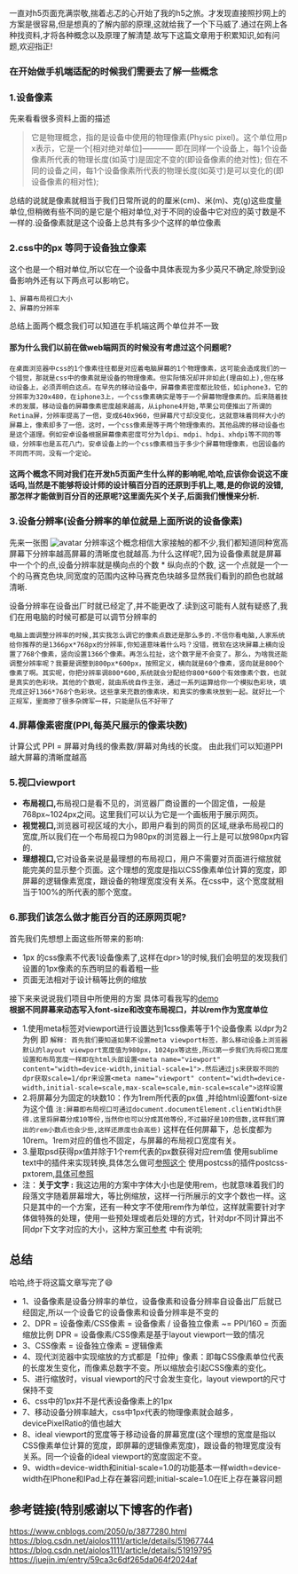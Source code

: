 
一直对h5页面充满崇敬,揣着忐忑的心开始了我的h5之旅。才发现直接照抄网上的方案是很容易,但是想真的了解内部的原理,这就给我了一个下马威了.通过在网上各种找资料,才将各种概念以及原理了解清楚.故写下这篇文章用于积累知识,如有问题,欢迎指正!
### 在开始做手机端适配的时候我们需要去了解一些概念
### 1.设备像素
先来看看很多资料上面的描述

<blockquote style="white-space: normal;word-break: break-all;  
">它是物理概念，指的是设备中使用的物理像素(Physic pixel)。这个单位用px表示，它是一个[相对绝对单位]———— 即在同样一个设备上，每1个设备像素所代表的物理长度(如英寸)是固定不变的(即设备像素的绝对性); 但在不同的设备之间，每1个设备像素所代表的物理长度(如英寸)是可以变化的(即设备像素的相对性);</blockquote>
  
总结的说就是像素就相当于我们日常所说的的厘米(cm)、米(m)、克(g)这些度量单位,但稍微有些不同的是它是个相对单位,对于不同的设备中它对应的英寸数是不一样的.设备像素就是这个设备上总共有多少个这样的单位像素
### 2.css中的px 等同于设备独立像素
这个也是一个相对单位,所以它在一个设备中具体表现为多少英尺不确定,除受到设备影响外还有以下两点可以影响它。

	1、屏幕布局视口大小
	2、屏幕的分辨率

总结上面两个概念我们可以知道在手机端这两个单位并不一致
#### 那为什么我们以前在做web端网页的时候没有考虑过这个问题呢?
	在桌面浏览器中css的1个像素往往都是对应着电脑屏幕的1个物理像素，这可能会造成我们的一个错觉，那就是css中的像素就是设备的物理像素。但实际情况却并非如此(理由如上),但在移动设备上，必须弄明白这点。在早先的移动设备中，屏幕像素密度都比较低，如iphone3，它的分辨率为320x480，在iphone3上，一个css像素确实是等于一个屏幕物理像素的。后来随着技术的发展，移动设备的屏幕像素密度越来越高，从iphone4开始,苹果公司便推出了所谓的Retina屏，分辨率提高了一倍，变成640x960，但屏幕尺寸却没变化，这就意味着同样大小的屏幕上，像素却多了一倍，这时，一个css像素是等于两个物理像素的。其他品牌的移动设备也是这个道理。例如安卓设备根据屏幕像素密度可分为ldpi、mdpi、hdpi、xhdpi等不同的等级，分辨率也是五花八门，安卓设备上的一个css像素相当于多少个屏幕物理像素，也因设备的不同而不同，没有一个定论。
#### 这两个概念不同对我们在开发h5页面产生什么样的影响呢,哈哈,应该你会说这不废话吗,当然是不能够将设计师的设计稿百分百的还原到手机上,嗯,是的你说的没错,那怎样才能做到百分百的还原呢?这里面先买个关子,后面我们慢慢来分析.

### 3.设备分辨率(设备分辨率的单位就是上面所说的设备像素)
先来一张图
![avatar](https://img.alicdn.com/tps/TB1uWfJIpXXXXaoXXXXXXXXXXXX.gif)
分辨率这个概念相信大家接触的都不少,我们都知道同种宽高屏幕下分辨率越高屏幕的清晰度也就越高.为什么这样呢?,因为设备像素就是屏幕中一个个的点,设备分辨率就是横向点的个数 * 纵向点的个数, 这一个点就是一个一个的马赛克色块,同宽度的范围内这种马赛克色块越多显然我们看到的颜色也就越清晰.

设备分辨率在设备出厂时就已经定了,并不能更改了.读到这可能有人就有疑惑了,我们在用电脑的时候可都是可以调节分辨率的

	电脑上面调整分辨率的时候,其实我怎么调它的像素点数还是那么多的.不信你看电脑,人家系统给你推荐的是1366px*768px的分辨率,你知道意味着什么吗？没错，微软在这块屏幕上横向设置了768个像素，竖向设置1366个像素。再怎么拉扯，这个数字是不会变了。那么，为啥我还能调整分辨率呢？我要是调整到800px*600px，按照定义，横向就是60个像素，竖向就是800个像素了啊。其实呢，你把分辨率调800*600,系统就会分配给你800*600个有效像素个数，也就是真实的色彩块。其他的个数呢，就由系统自作主张，通过一系列运算给你一个模拟色彩块，填充成正好1366*768个色彩块。这些拿来充数的像素块，和真实的像素块放到一起。就好比一个正规军，里面掺了很多杂牌军一样，只能是队伍不好带了

### 4.屏幕像素密度(PPI,每英尺展示的像素块数)
计算公式 PPI = 屏幕对角线的像素数/屏幕对角线的长度。
由此我们可以知道PPI越大屏幕的清晰度越高
### 5.视口viewport

- <b>布局视口,</b>布局视口是看不见的，浏览器厂商设置的一个固定值，一般是768px~1024px之间。这里我们可以认为它是一个画板用于展示网页。
- <b>视觉视口,</b>浏览器可视区域的大小，即用户看到的网页的区域,继承布局视口的宽度,所以我们在一个布局视口为980px的浏览器上一行上是可以放980px内容的.
- <b>理想视口,</b>它对设备来说是最理想的布局视口，用户不需要对页面进行缩放就能完美的显示整个页面。这个理想的宽度是指以CSS像素单位计算的宽度，即屏幕的逻辑像素宽度，跟设备的物理宽度没有关系。在css中，这个宽度就相当于100%的所代表的那个宽度。

### 6.那我们该怎么做才能百分百的还原网页呢?
首先我们先想想上面这些所带来的影响:

- 1px 的css像素不代表1设备像素了,这样在dpr>1的时候,我们会明显的发现我们设置的1px像素的东西明显的看着粗一些
- 页面无法相对于设计稿等比例的缩放

 接下来来说说我们项目中所使用的方案 具体可看我写的[demo](https://github.com/yyxie/h5-demo)<br/>
 <b>根据不同屏幕来动态写入font-size和改变布局视口，并以rem作为宽度单位</b>
- 1.使用meta标签对viewport进行设置达到1css像素等于1个设备像素 以dpr为2为例 即 <meta name="viewport" content="width=device-width,initial-scale=0.5,max-scale=0.5,min-scale=0.5">
	`解释: 首先我们要知道如果不设置meta viewport标签，那么移动设备上浏览器默认的layout viewport宽度值为980px，1024px等这些,所以第一步我们先将视口宽度设置和布局宽度一样即在html头部设置<meta name="viewport" content="width=device-width,initial-scale=1">.然后通过js来获取不同的dpr获取scale=1/dpr来设置<meta name="viewport" content="width=device-width,initial-scale=scale,max-scale=scale,min-scale=scale">这样设置`
- 2.将屏幕分为固定的块数10：作为1rem所代表的px值 ,并给html设置font-size为这个值
`注:屏幕即布局视口可通过document.documentElement.clientWidth获得.这里将屏幕分成10等份,当然你也可以分成其他等份,不过最好是10的倍数,这样我们算出的rem小数点也会少些,这样还原度也会高些)`
这样在任何屏幕下，总长度都为10rem。1rem对应的值也不固定，与屏幕的布局视口宽度有关。
- 3.量取psd获得px值并除于1个rem代表的px数获得对应rem值
 使用sublime text中的插件来实现转换,具体怎么做可[参照这个](https://blog.csdn.net/qq_30159899/article/details/75286409)
 使用postcss的插件postcss-pxtorem,[具体可参照](https://github.com/yyxie/vue-h5)
- 注：<b>关于文字 :</b> 我这边用的方案中字体大小也是使用rem，也就意味着我们的段落文字随着屏幕增大，等比例缩放，这样一行所展示的文字个数也一样。这只是其中的一个方案，还有一种文字不使用rem作为单位，这样就需要针对字体做特殊的处理，使用一些预处理或者后处理的方式，针对dpr不同计算出不同dpr下文字对应的大小，这种方案[可参考](http://www.html-js.com/article/Mobile-terminal-H5-mobile-terminal-HD-multi-screen-adaptation-scheme%203041)
中有说明;
## 总结
哈哈,终于将这篇文章写完了😄

- 1、设备像素是设备分辨率的单位，设备像素和设备分辨率自设备出厂后就已经固定,所以一个设备它的设备像素和设备分辨率是不变的
- 2、DPR = 设备像素/CSS像素 = 设备像素 / 设备独立像素 ~= PPI/160 = 页面缩放比例 DPR = 设备像素/CSS像素是基于layout viewport一致的情况
- 3、CSS像素 = 设备独立像素 = 逻辑像素
- 4、现代浏览器中实现缩放的方式都是「拉伸」像素：即每CSS像素单位代表的长度发生变化，而像素总数字不变。所以缩放会引起CSS像素的变化。
- 5、进行缩放时，visual viewport的尺寸会发生变化，layout viewport的尺寸保持不变
- 6、css中的1px并不是代表设备像素上的1px
- 7、移动设备分辨率越大，css中1px代表的物理像素就会越多，devicePixelRatio的值也越大
- 8、ideal viewport的宽度等于移动设备的屏幕宽度(这个理想的宽度是指以CSS像素单位计算的宽度，即屏幕的逻辑像素宽度)，跟设备的物理宽度没有关系。同一个设备的ideal viewport的宽度固定不变。
- 9、width=device-width和initial-scale=1.0的功能基本一样width=device-width在IPhone和IPad上存在兼容问题;initial-scale=1.0在IE上存在兼容问题


## 参考链接(特别感谢以下博客的作者)

https://www.cnblogs.com/2050/p/3877280.html<br/>
https://blog.csdn.net/aiolos1111/article/details/51967744<br/>
https://blog.csdn.net/aiolos1111/article/details/51919795<br/>
https://juejin.im/entry/59ca3c6df265da064f2024af




